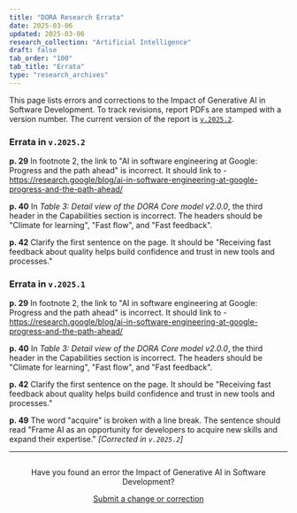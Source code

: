 ```yaml
---
title: "DORA Research Errata"
date: 2025-03-06
updated: 2025-03-06
research_collection: "Artificial Intelligence"
draft: false
tab_order: "100"
tab_title: "Errata"
type: "research_archives"
---
```


This page lists errors and corrections to the Impact of Generative AI in Software Development. To track revisions, report PDFs are stamped with a version number. The current version of the report is [`v.2025.2`](/research/ai/gen-ai-report).

### Errata in `v.2025.2`

**p. 29** In footnote 2, the link to  "AI in software engineering at Google: Progress and the path ahead" is incorrect. It should link to  - https://research.google/blog/ai-in-software-engineering-at-google-progress-and-the-path-ahead/

**p. 40** In _Table 3: Detail view of the DORA Core model v2.0.0_, the third header in the Capabilities section is incorrect. The headers should be "Climate for learning", "Fast flow", and "Fast feedback".

**p. 42** Clarify the first sentence on the page. It should be "Receiving fast feedback about quality helps build confidence and trust in new tools and processes."

### Errata in `v.2025.1`

**p. 29** In footnote 2, the link to  "AI in software engineering at Google: Progress and the path ahead" is incorrect. It should link to  - https://research.google/blog/ai-in-software-engineering-at-google-progress-and-the-path-ahead/

**p. 40** In _Table 3: Detail view of the DORA Core model v2.0.0_, the third header in the Capabilities section is incorrect. The headers should be "Climate for learning", "Fast flow", and "Fast feedback".

**p. 42** Clarify the first sentence on the page. It should be "Receiving fast feedback about quality helps build confidence and trust in new tools and processes."

**p. 49** The word "acquire" is broken with a line break. The sentence should read "Frame AI as an opportunity for developers to acquire new skills and expand their expertise." _[Corrected in `v.2025.2`]_

-----
<div style="text-align:center; margin-top:2em;">
Have you found an error the Impact of Generative AI in Software Development?

<a href='mailto:dora-advocacy@google.com?subject=DORA+Impact+of+Generative+AI+Report+error' class='button' target="_blank">Submit a change or correction</a>
</div>
